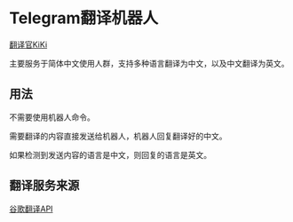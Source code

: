 # Telegram翻译机器人

[翻译官KiKi](https://t.me/Chatdict_bot)

主要服务于简体中文使用人群，支持多种语言翻译为中文，以及中文翻译为英文。

## 用法

不需要使用机器人命令。

需要翻译的内容直接发送给机器人，机器人回复翻译好的中文。

如果检测到发送内容的语言是中文，则回复的语言是英文。

## 翻译服务来源

[谷歌翻译API](https://cloud.google.com/translate/docs)
